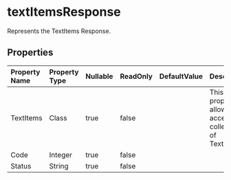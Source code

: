 # **textItemsResponse**

Represents the TextItems Response. 

## **Properties**

| Property Name | Property Type | Nullable |  ReadOnly | DefaultValue | Description | 
| :- | :- | :- |:- |  :- | :- |
|TextItems|Class|true|false |  |This property allows access to a collection of TextItems.|
|Code|Integer|true|false |  ||
|Status|String|true|false |  ||

